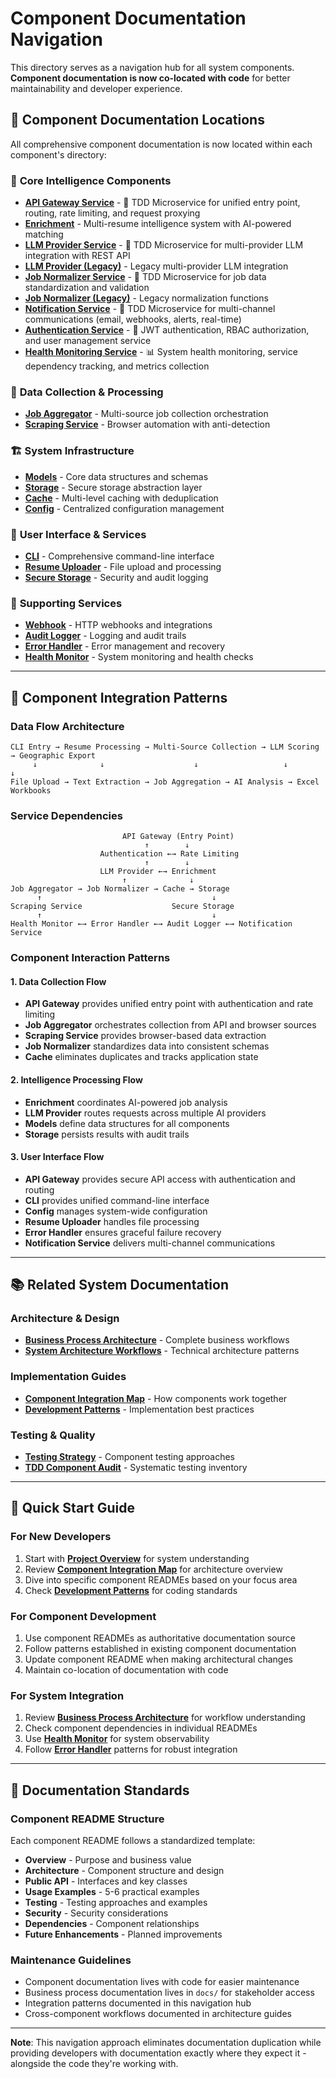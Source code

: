 # Component Documentation Navigation

This directory serves as a navigation hub for all system components. **Component documentation is now co-located with code** for better maintainability and developer experience.

## 📍 **Component Documentation Locations**

All comprehensive component documentation is now located within each component's directory:

### 🎯 **Core Intelligence Components**
- **[API Gateway Service](../../tpm_job_finder_poc/api_gateway_service/README.md)** - 🚀 TDD Microservice for unified entry point, routing, rate limiting, and request proxying
- **[Enrichment](../../tpm_job_finder_poc/enrichment/README.md)** - Multi-resume intelligence system with AI-powered matching
- **[LLM Provider Service](../../tpm_job_finder_poc/llm_provider_tdd/README.md)** - 🚀 TDD Microservice for multi-provider LLM integration with REST API
- **[LLM Provider (Legacy)](../../tpm_job_finder_poc/llm_provider/README.md)** - Legacy multi-provider LLM integration
- **[Job Normalizer Service](../../tpm_job_finder_poc/job_normalizer_service/README.md)** - 🚀 TDD Microservice for job data standardization and validation
- **[Job Normalizer (Legacy)](../../tpm_job_finder_poc/job_normalizer/README.md)** - Legacy normalization functions
- **[Notification Service](../../tpm_job_finder_poc/notification_service/README.md)** - 🚀 TDD Microservice for multi-channel communications (email, webhooks, alerts, real-time)
- **[Authentication Service](../../tpm_job_finder_poc/auth_service/README.md)** - 🔐 JWT authentication, RBAC authorization, and user management service
- **[Health Monitoring Service](../../tpm_job_finder_poc/health_monitoring_service/README.md)** - 📊 System health monitoring, service dependency tracking, and metrics collection

### 🔄 **Data Collection & Processing**
- **[Job Aggregator](../../tpm_job_finder_poc/job_aggregator/README.md)** - Multi-source job collection orchestration
- **[Scraping Service](../../tpm_job_finder_poc/scraping_service/README.md)** - Browser automation with anti-detection

### 🏗️ **System Infrastructure**
- **[Models](../../tpm_job_finder_poc/models/README.md)** - Core data structures and schemas
- **[Storage](../../tpm_job_finder_poc/storage/README.md)** - Secure storage abstraction layer
- **[Cache](../../tpm_job_finder_poc/cache/README.md)** - Multi-level caching with deduplication
- **[Config](../../tpm_job_finder_poc/config/README.md)** - Centralized configuration management

### 👤 **User Interface & Services**
- **[CLI](../../tpm_job_finder_poc/cli/README.md)** - Comprehensive command-line interface
- **[Resume Uploader](../../tpm_job_finder_poc/resume_uploader/README.md)** - File upload and processing
- **[Secure Storage](../../tpm_job_finder_poc/secure_storage/README.md)** - Security and audit logging

### 🔧 **Supporting Services**
- **[Webhook](../../tpm_job_finder_poc/webhook/README.md)** - HTTP webhooks and integrations
- **[Audit Logger](../../tpm_job_finder_poc/audit_logger/README.md)** - Logging and audit trails
- **[Error Handler](../../tpm_job_finder_poc/error_handler/README.md)** - Error management and recovery
- **[Health Monitor](../../tpm_job_finder_poc/health_monitor/README.md)** - System monitoring and health checks

---

## 🔗 **Component Integration Patterns**

### **Data Flow Architecture**
```
CLI Entry → Resume Processing → Multi-Source Collection → LLM Scoring → Geographic Export
     ↓              ↓                    ↓                   ↓              ↓
File Upload → Text Extraction → Job Aggregation → AI Analysis → Excel Workbooks
```

### **Service Dependencies**
```
                         API Gateway (Entry Point)
                              ↑        ↓
                    Authentication ←→ Rate Limiting
                              ↑        ↓
                    LLM Provider ←→ Enrichment
                         ↑              ↓
Job Aggregator → Job Normalizer → Cache → Storage
      ↑                                      ↓
Scraping Service                    Secure Storage
      ↑                                      ↓
Health Monitor ←→ Error Handler ←→ Audit Logger ←→ Notification Service
```

### **Component Interaction Patterns**

#### **1. Data Collection Flow**
- **API Gateway** provides unified entry point with authentication and rate limiting
- **Job Aggregator** orchestrates collection from API and browser sources
- **Scraping Service** provides browser-based data extraction
- **Job Normalizer** standardizes data into consistent schemas
- **Cache** eliminates duplicates and tracks application state

#### **2. Intelligence Processing Flow**
- **Enrichment** coordinates AI-powered job analysis
- **LLM Provider** routes requests across multiple AI providers
- **Models** define data structures for all components
- **Storage** persists results with audit trails

#### **3. User Interface Flow**
- **API Gateway** provides secure API access with authentication and routing
- **CLI** provides unified command-line interface
- **Config** manages system-wide configuration
- **Resume Uploader** handles file processing
- **Error Handler** ensures graceful failure recovery
- **Notification Service** delivers multi-channel communications

---

## 📚 **Related System Documentation**

### **Architecture & Design**
- **[Business Process Architecture](../architecture/BUSINESS_PROCESS_ARCHITECTURE.md)** - Complete business workflows
- **[System Architecture Workflows](../architecture/SYSTEM_ARCHITECTURE_WORKFLOWS.md)** - Technical architecture patterns

### **Implementation Guides**
- **[Component Integration Map](./COMPONENT_INTEGRATION_MAP.md)** - How components work together
- **[Development Patterns](../implementation/)** - Implementation best practices

### **Testing & Quality**
- **[Testing Strategy](../testing/)** - Component testing approaches
- **[TDD Component Audit](../../TDD_COMPONENT_AUDIT_CATALOG.md)** - Systematic testing inventory

---

## 🚀 **Quick Start Guide**

### **For New Developers**
1. Start with **[Project Overview](../../README.md)** for system understanding
2. Review **[Component Integration Map](./COMPONENT_INTEGRATION_MAP.md)** for architecture overview
3. Dive into specific component READMEs based on your focus area
4. Check **[Development Patterns](../implementation/)** for coding standards

### **For Component Development**
1. Use component READMEs as authoritative documentation source
2. Follow patterns established in existing component documentation
3. Update component README when making architectural changes
4. Maintain co-location of documentation with code

### **For System Integration**
1. Review **[Business Process Architecture](../architecture/BUSINESS_PROCESS_ARCHITECTURE.md)** for workflow understanding
2. Check component dependencies in individual READMEs
3. Use **[Health Monitor](../../tpm_job_finder_poc/health_monitor/README.md)** for system observability
4. Follow **[Error Handler](../../tpm_job_finder_poc/error_handler/README.md)** patterns for robust integration

---

## 📝 **Documentation Standards**

### **Component README Structure**
Each component README follows a standardized template:
- **Overview** - Purpose and business value
- **Architecture** - Component structure and design
- **Public API** - Interfaces and key classes
- **Usage Examples** - 5-6 practical examples
- **Testing** - Testing approaches and examples
- **Security** - Security considerations
- **Dependencies** - Component relationships
- **Future Enhancements** - Planned improvements

### **Maintenance Guidelines**
- Component documentation lives with code for easier maintenance
- Business process documentation lives in `docs/` for stakeholder access
- Integration patterns documented in this navigation hub
- Cross-component workflows documented in architecture guides

---

**Note**: This navigation approach eliminates documentation duplication while providing developers with documentation exactly where they expect it - alongside the code they're working with.